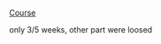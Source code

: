 [Course](https://www.coursera.org/learn/javascript-osnovy-i-funktsii/home/welcome)

only 3/5 weeks, other part were loosed